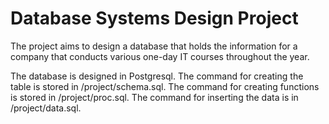# Database Systems Design Project
The project aims to design a database that holds the information for a company that conducts various one-day IT courses throughout the year.

The database is designed in Postgresql. 
The command for creating the table is stored in /project/schema.sql. 
The command for creating functions is stored in /project/proc.sql. 
The command for inserting the data is in /project/data.sql.
